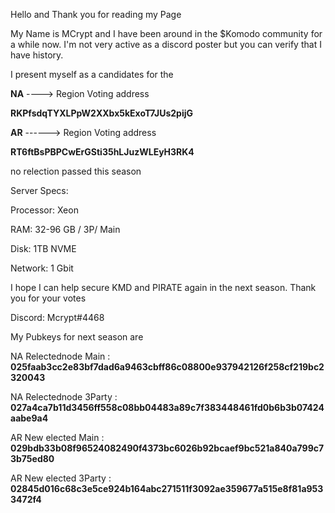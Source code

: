 Hello and Thank you for reading my Page

My Name is MCrypt and I have been around in the $Komodo community for a while now. I'm not very active as a discord poster but you can verify that I have history.

I present myself as a candidates for the 


**NA** ----> Region Voting address

**RKPfsdqTYXLPpW2XXbx5kExoT7JUs2pijG**

**AR** ------> Region Voting address

**RT6ftBsPBPCwErGSti35hLJuzWLEyH3RK4**


no relection passed this season

Server Specs:

Processor: Xeon 

RAM: 32-96 GB / 3P/ Main

Disk: 1TB NVME

Network: 1 Gbit


I hope I can help secure KMD and PIRATE again in the next season. Thank you for your votes

Discord: Mcrypt#4468


My Pubkeys for next season are

NA Relectednode Main : **025faab3cc2e83bf7dad6a9463cbff86c08800e937942126f258cf219bc2320043**

NA Relectednode 3Party : **027a4ca7b11d3456ff558c08bb04483a89c7f383448461fd0b6b3b07424aabe9a4**


AR New elected Main : **029bdb33b08f96524082490f4373bc6026b92bcaef9bc521a840a799c73b75ed80**

AR New elected 3Party : **02845d016c68c3e5ce924b164abc271511f3092ae359677a515e8f81a9533472f4**
